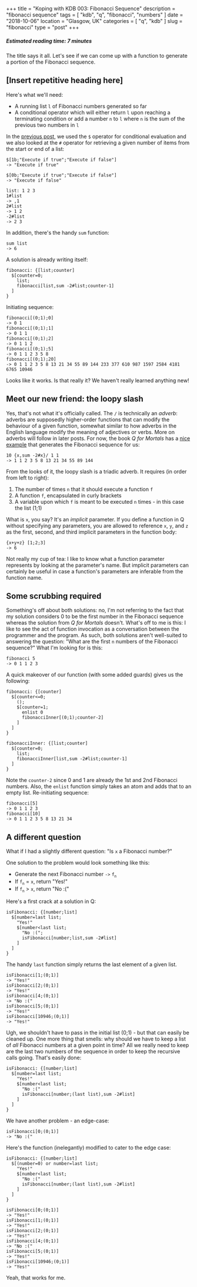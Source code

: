 +++
title = "Koping with KDB 003: Fibonacci Sequence"
description = "fibonacci sequence"
tags = [ "kdb", "q", "fibonacci", "numbers" ]
date = "2018-10-06"
location = "Glasgow, UK"
categories = [
  "q",
  "kdb"
]
slug = "fibonacci"
type = "post"
+++

##### Estimated reading time: 7 minutes

The title says it all. Let's see if we can come up with a function to generate a portion of the Fibonacci sequence. 

## [Insert repetitive heading here]

Here's what we'll need:

* A running list `l` of Fibonacci numbers generated so far
* A conditional operator which will either return `l` upon reaching a terminating condition or add a number `n` to `l` where `n` is the sum of the previous two numbers in `l`

In the [previous post][list-reversal-second-post], we used the `$` operator for conditional evaluation and we also looked at the `#` operator for retrieving a given number of items from the start or end of a list:

    $[1b;"Execute if true";"Execute if false"]
    -> "Execute if true"

    $[0b;"Execute if true";"Execute if false"]
    -> "Execute if false"

    list: 1 2 3
    1#list
    -> ,1
    2#list
    -> 1 2
    -2#list
    -> 2 3

In addition, there's the handy `sum` function:

    sum list
    -> 6

A solution is already writing itself:

    fibonacci: {[list;counter] 
      $[counter=0;
        list;
        fibonacci[list,sum -2#list;counter-1]
      ]
    }

Initiating sequence:

    fibonacci[(0;1);0]
    -> 0 1
    fibonacci[(0;1);1]
    -> 0 1 1
    fibonacci[(0;1);2]
    -> 0 1 1 2
    fibonacci[(0;1);5]
    -> 0 1 1 2 3 5 8
    fibonacci[(0;1);20]
    -> 0 1 1 2 3 5 8 13 21 34 55 89 144 233 377 610 987 1597 2584 4181 6765 10946
  
Looks like it works. Is that really it? We haven't really learned anything new!

## Meet our new friend: the loopy slash

Yes, that's not what it's officially called. The `/` is technically an *adverb*: adverbs are supposedly higher-order functions that can modify the behaviour of a given function, somewhat similar to how adverbs in the English language modify the meaning of adjectives or verbs. More on adverbs will follow in later posts. For now, the book *Q for Mortals* has a [nice example][q-for-mortals-fibonacci-example] that generates the Fibonacci sequence for us:

    10 {x,sum -2#x}/ 1 1
    -> 1 1 2 3 5 8 13 21 34 55 89 144

From the looks of it, the loopy slash is a triadic adverb. It requires (in order from left to right):

1. The number of times `n` that it should execute a function `f`
2. A function `f`, encapsulated in curly brackets
3. A variable upon which `f` is meant to be executed `n` times - in this case the list (1;1)

What is `x`, you say? It's an *implicit* parameter. If you define a function in Q without specifying any parameters, you are allowed to reference `x`, `y`, and `z` as the first, second, and third implicit parameters in the function body:

    {x+y+z} [1;2;3]
    -> 6

Not really my cup of tea: I like to know what a function parameter represents by looking at the parameter's name. But implicit parameters can certainly be useful in case a function's parameters are inferable from the function name.

## Some scrubbing required

Something's off about both solutions: no, I'm not referring to the fact that my solution considers 0 to be the first number in the Fibonacci sequence whereas the solution from *Q for Mortals* doesn't. What's off to me is this: I like to see the act of function invocation as a conversation between the programmer and the program. As such, both solutions aren't well-suited to answering the question: "What are the first `n` numbers of the Fibonacci sequence?" What I'm looking for is this:

    fibonacci 5
    -> 0 1 1 2 3

A quick makeover of our function (with some added guards) gives us the following:

    fibonacci: {[counter] 
      $[counter<=0;
        ();
        $[counter=1;
          enlist 0
          fibonacciInner[(0;1);counter-2]
        ]
      ]
    }

    fibonacciInner: {[list;counter]
      $[counter=0;
        list;
        fibonacciInner[list,sum -2#list;counter-1]
      ]
    }

Note the `counter-2` since 0 and 1 are already the 1st and 2nd Fibonacci numbers. Also, the `enlist` function simply takes an atom and adds that to an empty list. Re-initiating sequence:

    fibonacci[5]
    -> 0 1 1 2 3
    fibonacci[10]
    -> 0 1 1 2 3 5 8 13 21 34

## A different question

What if I had a slightly different question: "Is `x` a Fibonacci number?"

One solution to the problem would look something like this: 

* Generate the next Fibonacci number `->` `f`<sub>`n`</sub>
* If `f`<sub>`n`</sub> = `x`, return "Yes!"
* If `f`<sub>`n`</sub> > `x`, return "No :("

Here's a first crack at a solution in Q:

```
isFibonacci: {[number;list] 
  $[number=last list;
    "Yes!"
    $[number<last list;
      "No :(";
      isFibonacci[number;list,sum -2#list]
    ]
  ]
}
```

The handy `last` function simply returns the last element of a given list.

```
isFibonacci[1;(0;1)]
-> "Yes!"
isFibonacci[2;(0;1)]
-> "Yes!"
isFibonacci[4;(0;1)]
-> "No :("
isFibonacci[5;(0;1)]
-> "Yes!"
isFibonacci[10946;(0;1)]
-> "Yes!"
```

Ugh, we shouldn't have to pass in the initial list (0;1) - but that can easily be cleaned up. One more thing that smells: why should we have to keep a list of *all* Fibonacci numbers at a given point in time? All we really need to keep are the last two numbers of the sequence in order to keep the recursive calls going. That's easily done:

```
isFibonacci: {[number;list] 
  $[number=last list;
    "Yes!"
    $[number<last list;
      "No :("
      isFibonacci[number;(last list),sum -2#list]
    ]
  ]
}
```

We have another problem - an edge-case:

```
isFibonacci[0;(0;1)]
-> "No :("
```

Here's the function (inelegantly) modified to cater to the edge case:

```
isFibonacci: {[number;list] 
  $[(number=0) or number=last list;
    "Yes!"
    $[number<last list;
      "No :("
      isFibonacci[number;(last list),sum -2#list]
    ]
  ]
}
```

```
isFibonacci[0;(0;1)]
-> "Yes!"
isFibonacci[1;(0;1)]
-> "Yes!"
isFibonacci[2;(0;1)]
-> "Yes!"
isFibonacci[4;(0;1)]
-> "No :("
isFibonacci[5;(0;1)]
-> "Yes!"
isFibonacci[10946;(0;1)]
-> "Yes!"
```

Yeah, that works for me.

[list-reversal-second-post]: https://codingwithoutcoffee.netlify.com/posts/listreversal2/
[q-for-mortals-fibonacci-example]: https://code.kx.com/q4m3/1_Q_Shock_and_Awe/#112-example-fibonacci-numbers